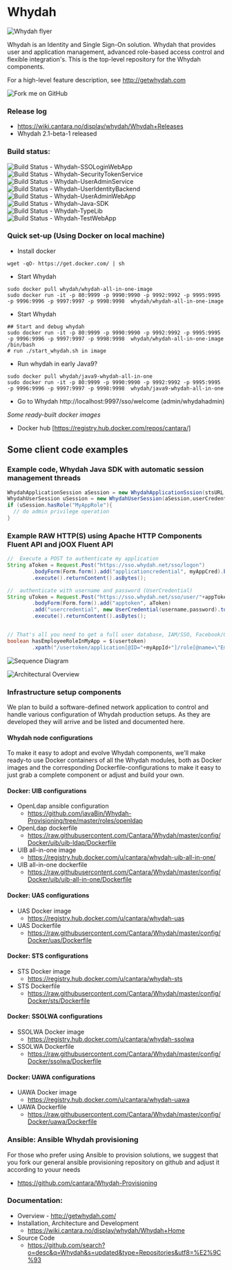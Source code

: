 Whydah
======

![Whydah flyer](https://raw.githubusercontent.com/Cantara/Whydah/master/images/getwhydah.png)

Whydah is an Identity and Single Sign-On solution. Whydah that provides user and application management, advanced role-based access control and flexible integration's.  This is the top-level repository for the Whydah components.

For a high-level feature description, see http://getwhydah.com


![Fork me on GitHub](https://raw.githubusercontent.com/Cantara/Whydah/master/images/forkme_right_red_aa0000.png)

### Release log
*   https://wiki.cantara.no/display/whydah/Whydah+Releases
*   Whydah 2.1-beta-1 released
   
### Build status:

![Build Status](http://jenkins.capraconsulting.no/buildStatus/icon?job=Whydah-SSOLoginWebApp) - Whydah-SSOLoginWebApp  <br />
![Build Status](http://jenkins.capraconsulting.no/buildStatus/icon?job=Whydah-SecurityTokenService) - Whydah-SecurityTokenService <br />
![Build Status](http://jenkins.capraconsulting.no/buildStatus/icon?job=Whydah-UserAdminService) - Whydah-UserAdminService  <br />
![Build Status](http://jenkins.capraconsulting.no/buildStatus/icon?job=Whydah-UserIdentityBackend) - Whydah-UserIdentityBackend  <br />
![Build Status](http://jenkins.capraconsulting.no/buildStatus/icon?job=Whydah-UserAdminWebApp) - Whydah-UserAdminWebApp  <br />
![Build Status](http://jenkins.capraconsulting.no/buildStatus/icon?job=Whydah-Java-SDK) - Whydah-Java-SDK  <br />
![Build Status](http://jenkins.capraconsulting.no/buildStatus/icon?job=Whydah-TypeLib) - Whydah-TypeLib  <br />
![Build Status](http://jenkins.capraconsulting.no/buildStatus/icon?job=Whydah-TestWebApp) - Whydah-TestWebApp  <br />


### Quick set-up (Using Docker on local machine)

* Install docker
```
wget -qO- https://get.docker.com/ | sh
```
* Start Whydah
```
sudo docker pull whydah/whydah-all-in-one-image
sudo docker run -it -p 80:9999 -p 9990:9990 -p 9992:9992 -p 9995:9995 -p 9996:9996 -p 9997:9997 -p 9998:9998  whydah/whydah-all-in-one-image 
```


* Start Whydah
```
## Start and debug whydah
sudo docker run -it -p 80:9999 -p 9990:9990 -p 9992:9992 -p 9995:9995 -p 9996:9996 -p 9997:9997 -p 9998:9998  whydah/whydah-all-in-one-image /bin/bash
# run ./start_whydah.sh in image
```

* Run whydah in early Java9?
```
sudo docker pull whydah/java9-whydah-all-in-one
sudo docker run -it -p 80:9999 -p 9990:9990 -p 9992:9992 -p 9995:9995 -p 9996:9996 -p 9997:9997 -p 9998:9998  whydah/java9-whydah-all-in-one 
```


* Go to Whydah http://localhost:9997/sso/welcome  (admin/whydahadmin)

*Some ready-built docker images*
* Docker hub [https://registry.hub.docker.com/repos/cantara/]


## Some client code examples

### Example code, Whydah Java SDK with automatic session management threads
```java
WhydahApplicationSession aSession = new WhydahApplicationSssion(stsURL, appCtedential);
WhydahUserSession uSession = new WhydahUserSession(aSession,userCredential);
if (uSession.hasRole("MyAppRole"){
  // do admin privilege operation
}
```

### Example RAW HTTP(S) using Apache HTTP Components Fluent API and jOOX Fluent API
```java
//  Execute a POST to authenticate my application
String aToken = Request.Post("https://sso.whydah.net/sso/logon")
        .bodyForm(Form.form().add("applicationcredential", myAppCred).build())
        .execute().returnContent().asBytes();

//  authenticate with username and password (UserCredential)
String uToken = Request.Post("https://sso.whydah.net/sso/user/"+appTokenID+"/"+"/usertoken/")
        .bodyForm(Form.form().add("apptoken", aToken)
        .add("usercredential", new UserCredential(username,password).toXML()).build())
        .execute().returnContent().asBytes();


// That's all you need to get a full user database, IAM/SSO, Facebook/OAUTH support ++
boolean hasEmployeeRoleInMyApp = $(usertoken)
        .xpath("/usertoken/application[@ID="+myAppId+"]/role[@name=\"Employee\"");
```
![Sequence Diagram](https://raw.githubusercontent.com/cantara/Whydah/master/images/Integration%20-%20simple%20standalone.png)



![Architectural Overview](https://raw.githubusercontent.com/cantara/Whydah/master/images/Whydah%20infrastructure.png)



### Infrastructure setup components

We plan to build a software-defined network application to control and handle various configuration of Whydah production setups. As they are developed they will arrive and be listed and documented here.



#### Whydah node configurations

To make it easy to adopt and evolve Whydah components, we'll make ready-to use Docker containers of all the Whydah modules, both as Docker images and the corresponding Dockerfile-configurations to make it easy to just grab a complete component or adjust and build your own.

#### Docker: UIB configurations

* OpenLdap ansible configuration  
   * https://github.com/javaBin/Whydah-Provisioning/tree/master/roles/openldap
* OpenLdap dockerfile   
   * https://raw.githubusercontent.com/Cantara/Whydah/master/config/Docker/uib/uib-ldap/Dockerfile
* UIB all-in-one image  
   * https://registry.hub.docker.com/u/cantara/whydah-uib-all-in-one/
* UIB all-in-one dockerfile  
   * https://raw.githubusercontent.com/Cantara/Whydah/master/config/Docker/uib/uib-all-in-one/Dockerfile

####  Docker: UAS configurations

* UAS Docker image 
   * https://registry.hub.docker.com/u/cantara/whydah-uas
* UAS Dockerfile 
   * https://raw.githubusercontent.com/Cantara/Whydah/master/config/Docker/uas/Dockerfile

####  Docker: STS configurations

* STS Docker image 
   * https://registry.hub.docker.com/u/cantara/whydah-sts
* STS Dockerfile 
   * https://raw.githubusercontent.com/Cantara/Whydah/master/config/Docker/sts/Dockerfile

#### Docker: SSOLWA configurations

* SSOLWA Docker image 
   * https://registry.hub.docker.com/u/cantara/whydah-ssolwa
* SSOLWA Dockerfile 
   * https://raw.githubusercontent.com/Cantara/Whydah/master/config/Docker/ssolwa/Dockerfile

####  Docker: UAWA configurations

* UAWA Docker image 
   * https://registry.hub.docker.com/u/cantara/whydah-uawa
* UAWA Dockerfile 
   * https://raw.githubusercontent.com/Cantara/Whydah/master/config/Docker/uawa/Dockerfile


### Ansible:  Ansible Whydah provisioning

For those who prefer using Ansible to provision solutions, we suggest that you fork our general 
ansible provisioning repository on github and adjust it according to youur needs

* https://github.com/cantara/Whydah-Provisioning



### Documentation:

* Overview - http://getwhydah.com/
* Installation, Architecture and Development 
   * https://wiki.cantara.no/display/whydah/Whydah+Home
* Source Code 
   * https://github.com/search?o=desc&q=Whydah&s=updated&type=Repositories&utf8=%E2%9C%93
